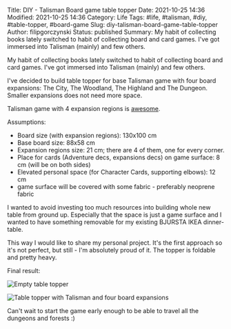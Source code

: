 Title: DIY - Talisman Board game table topper
Date: 2021-10-25 14:36
Modified: 2021-10-25 14:36
Category: Life
Tags: #life, #talisman, #diy, #table-topper, #board-game
Slug: diy-talisman-board-game-table-topper
Author: filipgorczynski
Status: published
Summary: My habit of collecting books lately switched to habit of collecting board and card games. I've got immersed into Talisman (mainly) and few others.

My habit of collecting books lately switched to habit of collecting board and card games. I've got immersed into Talisman (mainly) and few others.

I've decided to build table topper for base Talisman game with four board expansions: The City, The Woodland, The Highland and The Dungeon. Smaller expansions does not need more space.

Talisman game with 4 expansion regions is [awesome](https://clcr.me/y830s0).

Assumptions:

- Board size (with expansion regions): 130x100 cm
- Base board size: 88x58 cm
- Expansion regions size: 21 cm; there are 4 of them, one for every corner.
- Place for cards (Adventure decs, expansions decs) on game surface: 8 cm (will be on both sides)
- Elevated personal space (for Character Cards, supporting elbows): 12 cm
- game surface will be covered with some fabric - preferably neoprene fabric

I wanted to avoid investing too much resources into building whole new table from ground up. Especially that the space is just a game surface and I wanted to have something removable for my existing BJURSTA IKEA dinner-table.

This way I would like to share my personal project. It's the first approach so it's not perfect, but still - I'm absolutely proud of it. The topper is foldable and pretty heavy.

Final result:

![Empty table topper](/images/post/2021/10/25/talisman_table_topper_empty_small.jpg)

![Table topper with Talisman and four board expansions](/images/post/2021/10/25/talisman_table_topper_game_small.jpg)

Can't wait to start the game early enough to be able to travel all the dungeons and forests :)
